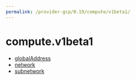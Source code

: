 ```yaml
---
permalink: /provider-gcp/0.19/compute/v1beta1/
---
```


# compute.v1beta1



* [globalAddress](globalAddress.md)
* [network](network.md)
* [subnetwork](subnetwork.md)